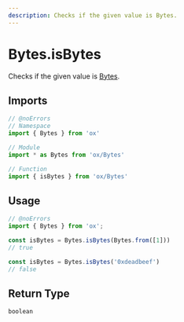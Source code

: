```yaml
---
description: Checks if the given value is Bytes.
---
```


# Bytes.isBytes 

Checks if the given value is [Bytes](/api/bytes).

## Imports

```ts twoslash
// @noErrors
// Namespace 
import { Bytes } from 'ox'

// Module
import * as Bytes from 'ox/Bytes'

// Function
import { isBytes } from 'ox/Bytes'
```

## Usage

```ts twoslash
// @noErrors
import { Bytes } from 'ox';

const isBytes = Bytes.isBytes(Bytes.from([1]))
// true

const isBytes = Bytes.isBytes('0xdeadbeef')
// false
```

## Return Type

`boolean`

